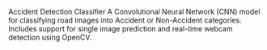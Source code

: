 Accident Detection Classifier
A Convolutional Neural Network (CNN) model for classifying road images into Accident or Non-Accident categories.
Includes support for single image prediction and real-time webcam detection using OpenCV.
